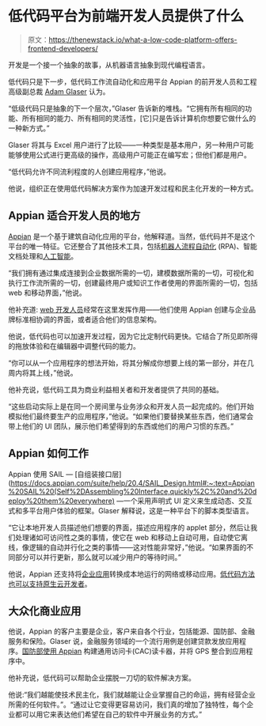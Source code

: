 # 低代码平台为前端开发人员提供了什么

> 原文：<https://thenewstack.io/what-a-low-code-platform-offers-frontend-developers/>

开发是一个接一个抽象的故事，从机器语言抽象到现代编程语言。

低代码只是下一步，低代码工作流自动化和应用平台 Appian 的前开发人员和工程高级副总裁 [Adam Glaser](https://www.linkedin.com/in/glaseradam/) 认为。

“低级代码只是抽象的下一个层次，”Glaser 告诉新的堆栈。“它拥有所有相同的功能、所有相同的能力、所有相同的灵活性，[它]只是告诉计算机你想要它做什么的一种新方式。”

Glaser 将其与 Excel 用户进行了比较——一种类型是基本用户，另一种用户可能能够使用公式进行更高级的操作，高级用户可能正在编写宏；但他们都是用户。

“低代码允许不同流利程度的人创建应用程序，”他说。

他说，组织正在使用低代码解决方案作为加速开发过程和民主化开发的一种方式。

## Appian 适合开发人员的地方

[Appian](https://appian.com/) 是一个基于建筑自动化应用的平台，他解释道。当然，低代码并不是这个平台的唯一特征。它还整合了其他技术工具，包括[机器人流程自动化](https://thenewstack.io/what-is-robotic-processing-automation/) (RPA)、智能文档处理和[人工智能](https://thenewstack.io/3-vectors-of-artificial-intelligence-and-machine-learning/)。

“我们拥有通过集成连接到企业数据所需的一切，建模数据所需的一切，可视化和执行工作流所需的一切，创建最终用户或知识工作者使用的界面所需的一切，包括 web 和移动界面，”他说。

他补充道: [web 开发人员](https://thenewstack.io/web-developers-not-moving-more-business-logic-to-the-client/)经常在这里发挥作用——他们使用 Appian 创建与企业品牌标准相协调的界面，或者适合他们的信息架构。

他说，低代码也可以加速开发过程，因为它比定制代码更快。它结合了所见即所得的拖放体验和在编辑器中调整代码的能力。

“你可以从一个应用程序的想法开始，将其分解成你想要上线的第一部分，并在几周内将其上线，”他说。

他补充说，低代码工具为商业利益相关者和开发者提供了共同的基础。

“这些启动实际上是在同一个房间里与业务涉众和开发人员一起完成的。他们开始模拟他们最终要生产的应用程序，”他说。“如果他们要替换某些东西，他们通常会带上他们的 UI 团队，展示他们希望得到的东西或他们的用户习惯的东西。”

## Appian 如何工作

Appian 使用 SAIL — [自组装接口层](https://docs.appian.com/suite/help/20.4/SAIL_Design.html#:~:text=Appian%20SAIL%20(Self%2DAssembling%20Interface,quickly%2C%20and%20deploy%20them%20everywhere) —一个采用声明式 UI 定义来生成动态、交互式和多平台用户体验的框架。Glaser 解释说，这是一种平台下的脚本类型语言。

“它让本地开发人员描述他们想要的界面，描述应用程序的 applet 部分，然后让我们处理诸如可访问性之类的事情，使它在 web 和移动上自动可用，自动使它离线，像逻辑的自动并行化之类的事情——这对性能非常好，”他说。“如果界面的不同部分可以并行更新，那么就可以减少用户的等待时间。”

他说，Appian 还支持将[企业应用](https://thenewstack.io/composable-enterprises-will-be-built-on-low-code/)转换成本地运行的网络或移动应用。[低代码方法也可以支持原生云开发者](https://thenewstack.io/how-low-code-platforms-can-help-cloud-native-developers/)。

## 大众化商业应用

他说，Appian 的客户主要是企业，客户来自各个行业，包括能源、国防部、金融服务和保险。Glaser 说，金融服务领域的一个流行用例是创建贷款发放应用程序。[国防部使用 Appian](https://appian.com/blog/2020/dod-customers-securely-access-dodin-hosted-appian-applications-from-their-mobile-devices.html) 构建通用访问卡(CAC)读卡器，并将 GPS 整合到应用程序中。

他补充说，低代码可以帮助企业摆脱一刀切的软件解决方案。

他说:“我们越能使技术民主化，我们就越能让企业掌握自己的命运，拥有经营企业所需的任何软件。”。“通过让它变得更容易访问，我们真的增加了独特性，每个企业都可以用它来表达他们希望在自己的软件中开展业务的方式。”

<svg xmlns:xlink="http://www.w3.org/1999/xlink" viewBox="0 0 68 31" version="1.1"><title>Group</title> <desc>Created with Sketch.</desc></svg>